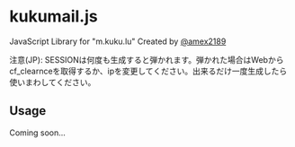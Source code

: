 # kukumail.js

JavaScript Library for "m.kuku.lu"
Created by [@amex2189](https://twitter.com/amex2189)

注意(JP): SESSIONは何度も生成すると弾かれます。弾かれた場合はWebからcf_clearnceを取得するか、ipを変更してください。出来るだけ一度生成したら使いまわしてください。

## Usage

Coming soon...
